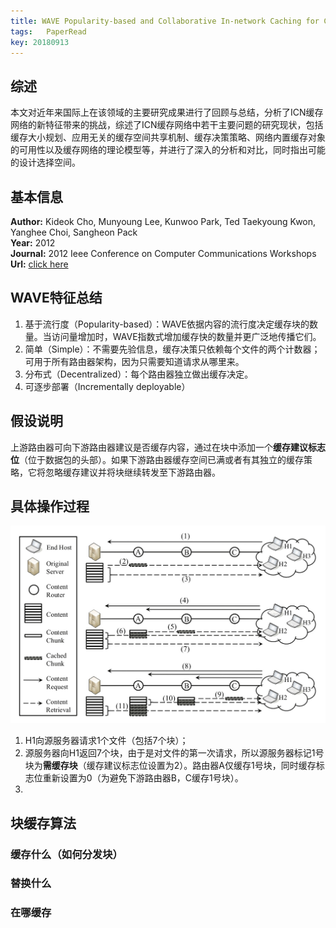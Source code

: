 ```yaml
---
title: WAVE Popularity-based and Collaborative In-network Caching for Content-Oriented Networks
tags:	PaperRead
key: 20180913
---
```



## 综述
本文对近年来国际上在该领域的主要研究成果进行了回顾与总结，分析了ICN缓存网络的新特征带来的挑战，综述了ICN缓存网络中若干主要问题的研究现状，包括缓存大小规划、应用无关的缓存空间共享机制、缓存决策策略、网络内置缓存对象的可用性以及缓存网络的理论模型等，并进行了深入的分析和对比，同时指出可能的设计选择空间。
<!--more-->


## 基本信息
**Author:** Kideok Cho, Munyoung Lee, Kunwoo Park, Ted Taekyoung Kwon, Yanghee Choi, Sangheon Pack<br>
**Year:** 2012<br>
**Journal:** 2012 Ieee Conference on Computer Communications Workshops<br>
**Url:** [click here](https://ieeexplore.ieee.org/abstract/document/6193512/)

## WAVE特征总结
1. 基于流行度（Popularity-based）：WAVE依据内容的流行度决定缓存块的数量。当访问量增加时，WAVE指数式增加缓存快的数量并更广泛地传播它们。
2. 简单（Simple）：不需要先验信息，缓存决策只依赖每个文件的两个计数器；可用于所有路由器架构，因为只需要知道请求从哪里来。
3. 分布式（Decentralized）：每个路由器独立做出缓存决定。
4. 可逐步部署（Incrementally deployable）

## 假设说明
上游路由器可向下游路由器建议是否缓存内容，通过在块中添加一个**缓存建议标志位**（位于数据包的头部）。如果下游路由器缓存空间已满或者有其独立的缓存策略，它将忽略缓存建议并将块继续转发至下游路由器。

## 具体操作过程
![image](https://github.com/kanyuanzhi/kanyuanzhi.github.io/raw/master/assets/myimages/20180913/1.jpg)

1. H1向源服务器请求1个文件（包括7个块）；
2. 源服务器向H1返回7个块，由于是对文件的第一次请求，所以源服务器标记1号块为**需缓存块**（缓存建议标志位设置为2）。路由器A仅缓存1号块，同时缓存标志位重新设置为0（为避免下游路由器B，C缓存1号块）。
3. 

## 块缓存算法

### 缓存什么（如何分发块）

### 替换什么

### 在哪缓存





















